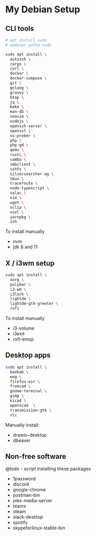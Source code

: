 # My Debian Setup

## CLI tools

```sh
# apt install sudo
# adduser gotha sudo

sudo apt install \
  autossh \
  cargo \
  curl \
  docker \
  docker-compose \
  git \
  golang \
  groovy \
  htop \
  jq \
  make \
  man-db \
  neovim \
  nodejs \
  openssh-server \
  openssl \
  os-prober \
  php \
  php-gd \
  qemu \
  rustc \
  samba \
  smbclient \
  sshfs \
  silversearcher-ag \
  tmux \
  traceroute \
  node-typescript \
  valac \
  vim \
  wget \
  xclip \
  xsel \
  yarnpkg \
  zsh
```

To install manually
- nvm
- jdk 8 and 11

## X / i3wm setup

```sh
sudo apt install \
  xorg \
  polybar \
  i3-wm \
  i3lock \
  lightdm \
  lightdm-gtk-greeter \
  rofi
```

To install manually
- i3-volume 
- i3exit 
- rofi-emoji

## Desktop apps

```sh
sudo apt install \
  baobab \
  eog \
  firefox-esr \
  freecad \
  gnome-terminal \
  gimp \
  kicad \
  openscad  \
  transmission-gtk \
  vlc 
```

Manually install:
- drawio-desktop
- dbeaver


## Non-free software

@todo - script installing these packages
- 1password
- discord
- google-chrome
- postman-bin
- plex-media-server
- teams
- steam
- slack-desktop
- spotify
- skypeforlinux-stable-bin
